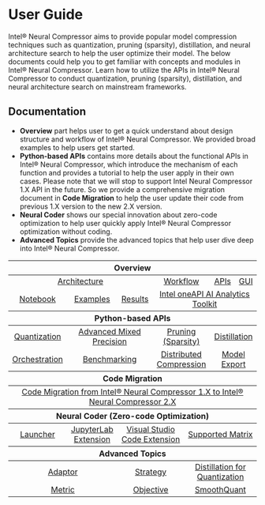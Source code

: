 User Guide
===========================

Intel® Neural Compressor aims to provide popular model compression techniques such as quantization, pruning (sparsity), distillation, and neural architecture search to help the user optimize their model. The below documents could help you to get familiar with concepts and modules in Intel® Neural Compressor. Learn how to utilize the APIs in Intel® Neural Compressor to conduct quantization, pruning (sparsity), distillation, and neural architecture search on mainstream frameworks.

## Documentation

* **Overview** part helps user to get a quick understand about design structure and workflow of Intel® Neural Compressor. We provided broad examples to help users get started.   
* **Python-based APIs** contains more details about the functional APIs in Intel® Neural Compressor, which introduce the mechanism of each function and provides a tutorial to help the user apply in their own cases. Please note that we will stop to support Intel Neural Compressor 1.X API in the future. So we provide a comprehensive migration document in **Code Migration** to help the user update their code from previous 1.X version to the new 2.X version.   
* **Neural Coder** shows our special innovation about zero-code optimization to help user quickly apply Intel® Neural Compressor optimization without coding.  
* **Advanced Topics** provide the advanced topics that help user dive deep into Intel® Neural Compressor.  

<table class="docutils">
  <thead>
  <tr>
    <th colspan="9">Overview</th>
  </tr>
  </thead>
  <tbody>
    <tr>
      <td colspan="4" align="center"><a href="design.md#architecture">Architecture</a></td>
      <td colspan="3" align="center"><a href="design.md#workflow">Workflow</a></td>
      <td colspan="1" align="center"><a href="https://intel.github.io/neural-compressor/latest/docs/source/api-doc/apis.html">APIs</a></td>
      <td colspan="1" align="center"><a href="bench.md">GUI</a></td>
    </tr>
    <tr>
      <td colspan="2" align="center"><a href="/examples/README.md#notebook-examples">Notebook</a></td>
      <td colspan="1" align="center"><a href="/examples/README.md">Examples</a></td>
      <td colspan="1" align="center"><a href="validated_model_list.md">Results</a></td>
      <td colspan="5" align="center"><a href="https://software.intel.com/content/www/us/en/develop/documentation/get-started-with-ai-linux/top.html">Intel oneAPI AI Analytics Toolkit</a></td>
    </tr>
  </tbody>
  <thead>
    <tr>
      <th colspan="9">Python-based APIs</th>
    </tr>
  </thead>
  <tbody>
    <tr>
        <td colspan="2" align="center"><a href="quantization.md">Quantization</a></td>
        <td colspan="3" align="center"><a href="mixed_precision.md">Advanced Mixed Precision</a></td>
        <td colspan="2" align="center"><a href="pruning.md">Pruning (Sparsity)</a></td>
        <td colspan="2" align="center"><a href="distillation.md">Distillation</a></td>
    </tr>
    <tr>
        <td colspan="2" align="center"><a href="orchestration.md">Orchestration</a></td>
        <td colspan="2" align="center"><a href="benchmark.md">Benchmarking</a></td>
        <td colspan="3" align="center"><a href="distributed.md">Distributed Compression</a></td>
        <td colspan="3" align="center"><a href="export.md">Model Export</a></td>
    </tr>
  </tbody>
  <thead>
    <tr>
      <th colspan="9">Code Migration</th>
    </tr>
  </thead>
  <tbody>
    <tr>
        <td colspan="9" align="center"><a href="migration.md">Code Migration from Intel® Neural Compressor 1.X to Intel® Neural Compressor 2.X</a></td>
    </tr>    
  </tbody>
  <thead>
    <tr>
      <th colspan="9">Neural Coder (Zero-code Optimization)</th>
    </tr>
  </thead>
  <tbody>
    <tr>
        <td colspan="1" align="center"><a href="/neural_coder/docs/PythonLauncher.md">Launcher</a></td>
        <td colspan="2" align="center"><a href="/neural_coder/extensions/neural_compressor_ext_lab/README.md">JupyterLab Extension</a></td>
        <td colspan="3" align="center"><a href="/neural_coder/extensions/neural_compressor_ext_vscode/README.md">Visual Studio Code Extension</a></td>
        <td colspan="3" align="center"><a href="/neural_coder/docs/SupportMatrix.md">Supported Matrix</a></td>
    </tr>    
  </tbody>
  <thead>
      <tr>
        <th colspan="9">Advanced Topics</th>
      </tr>
  </thead>
  <tbody>
      <tr>
          <td colspan="3" align="center"><a href="adaptor.md">Adaptor</a></td>
          <td colspan="3" align="center"><a href="tuning_strategies.md">Strategy</a></td>
          <td colspan="3" align="center"><a href="distillation_quantization.md">Distillation for Quantization</a></td>
      </tr>
      <tr>
        <td colspan="3" align="center"><a href="metric.md">Metric</a></td>
        <td colspan="3" align="center"><a href="objective.md">Objective</a></td>
        <td colspan="3" align="center"><a href="smooth_quant.md">SmoothQuant</a></td>
      </tr>
  </tbody>
</table>

